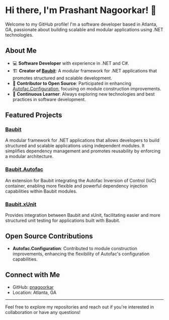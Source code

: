 # Hi there, I'm Prashant Nagoorkar! 👋

Welcome to my GitHub profile! I'm a software developer based in Atlanta, GA, passionate about building scalable and modular applications using .NET technologies.

## About Me

- 💻 **Software Developer** with experience in .NET and C#.
- 🏗️ **Creator of [Baubit](https://github.com/pnagoorkar/Baubit)**: A modular framework for .NET applications that promotes structured and scalable development. 
- 🤝 **Contributor to Open Source**: Participated in enhancing [Autofac.Configuration](https://github.com/autofac/Autofac.Configuration), focusing on module construction improvements. 
- 🌱 **Continuous Learner**: Always exploring new technologies and best practices in software development.

## Featured Projects

### [Baubit](https://github.com/pnagoorkar/Baubit)

A modular framework for .NET applications that allows developers to build structured and scalable applications using independent modules. It simplifies dependency management and promotes reusability by enforcing a modular architecture. 

### [Baubit.Autofac](https://github.com/pnagoorkar/Baubit.Autofac)

An extension for Baubit integrating the Autofac Inversion of Control (IoC) container, enabling more flexible and powerful dependency injection capabilities within Baubit modules.

### [Baubit.xUnit](https://github.com/pnagoorkar/Baubit.xUnit)

Provides integration between Baubit and xUnit, facilitating easier and more structured unit testing for applications built with Baubit.

## Open Source Contributions

- **Autofac.Configuration**: Contributed to module construction improvements, enhancing the flexibility of Autofac's configuration capabilities. 

## Connect with Me

- GitHub: [pnagoorkar](https://github.com/pnagoorkar)
- Location: Atlanta, GA

---

Feel free to explore my repositories and reach out if you're interested in collaboration or have any questions!
